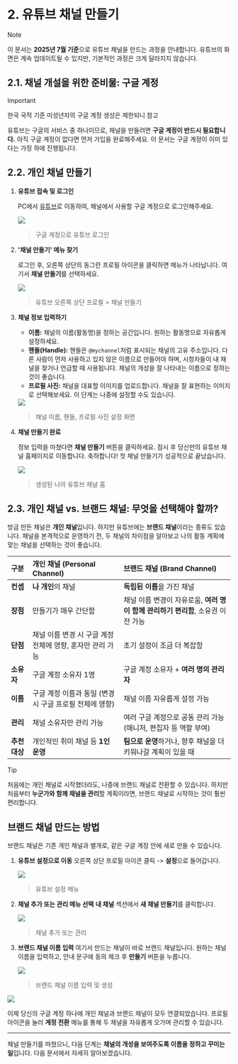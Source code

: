 # 2. 유튜브 채널 만들기

> [!NOTE]
> 이 문서는 **2025년 7월 기준**으로 유튜브 채널을 만드는 과정을 안내합니다. 유튜브의 화면은 계속 업데이트될 수 있지만, 기본적인 과정은 크게 달라지지 않습니다.

## 2.1. 채널 개설을 위한 준비물: 구글 계정

> [!IMPORTANT]
> 한국 국적 기준 미성년자의 구글 계정 생성은 제한되니 참고

유튜브는 구글의 서비스 중 하나이므로, 채널을 만들려면 **구글 계정이 반드시 필요합니다.** 아직 구글 계정이 없다면 먼저 가입을 완료해주세요. 이 문서는 구글 계정이 이미 있다는 가정 하에 진행됩니다.

## 2.2. 개인 채널 만들기

1.  **유튜브 접속 및 로그인**

    PC에서 [유튜브](https://www.youtube.com)로 이동하여, 채널에서 사용할 구글 계정으로 로그인해주세요.

    <img src="src/02/login.png" />

    > 구글 계정으로 유튜브 로그인

2.  **'채널 만들기' 메뉴 찾기**

    로그인 후, 오른쪽 상단의 동그란 프로필 아이콘을 클릭하면 메뉴가 나타납니다. 여기서 **채널 만들기**를 선택하세요.

    <img src="src/02/new_channel.png" />

    > 유튜브 오른쪽 상단 프로필 > 채널 만들기

3.  **채널 정보 입력하기**

    - **이름:** 채널의 이름(활동명)을 정하는 공간입니다. 원하는 활동명으로 자유롭게 설정하세요.
    - **핸들(Handle):** 핸들은 `@mychannel`처럼 표시되는 채널의 고유 주소입니다. 다른 사람이 먼저 사용하고 있지 않은 이름으로 만들어야 하며, 시청자들이 내 채널을 찾거나 언급할 때 사용됩니다. 채널의 개성을 잘 나타내는 이름으로 정하는 것이 좋습니다.
    - **프로필 사진:** 채널을 대표할 이미지를 업로드합니다. 채널을 잘 표현하는 이미지로 선택해보세요. 이 단계는 나중에 설정할 수도 있습니다.

    <img src="src/02/new_channel_info.png" />

    > 채널 이름, 핸들, 프로필 사진 설정 화면

4.  **채널 만들기 완료**

    정보 입력을 마쳤다면 **채널 만들기** 버튼을 클릭하세요. 잠시 후 당신만의 유튜브 채널 홈페이지로 이동합니다. 축하합니다! 첫 채널 만들기가 성공적으로 끝났습니다.

    <img src="src/02/home.png" />

    > 생성된 나의 유튜브 채널 홈

## 2.3. 개인 채널 vs. 브랜드 채널: 무엇을 선택해야 할까?

방금 만든 채널은 **개인 채널**입니다. 하지만 유튜브에는 **브랜드 채널**이라는 종류도 있습니다. 채널을 본격적으로 운영하기 전, 두 채널의 차이점을 알아보고 나의 활동 계획에 맞는 채널을 선택하는 것이 좋습니다.

| 구분          | 개인 채널 (Personal Channel)                              | 브랜드 채널 (Brand Channel)                                                     |
| :------------ | :-------------------------------------------------------- | :------------------------------------------------------------------------------ |
| **컨셉**      | **나 개인**의 채널                                        | **독립된 이름**을 가진 채널                                                     |
| **장점**      | 만들기가 매우 간단함                                      | 채널 이름 변경이 자유로움, **여러 명이 함께 관리하기 편리함**, 소유권 이전 가능 |
| **단점**      | 채널 이름 변경 시 구글 계정 전체에 영향, 혼자만 관리 가능 | 초기 설정이 조금 더 복잡함                                                      |
| **소유자**    | 구글 계정 소유자 1명                                      | 구글 계정 소유자 + **여러 명의 관리자**                                         |
| **이름**      | 구글 계정 이름과 동일 (변경 시 구글 프로필 전체에 영향)   | 채널 이름 자유롭게 설정 가능                                                    |
| **관리**      | 채널 소유자만 관리 가능                                   | 여러 구글 계정으로 공동 관리 가능 (매니저, 편집자 등 역할 부여)                 |
| **추천 대상** | 개인적인 취미 채널 등 **1인 운영**                        | **팀으로 운영**하거나, 향후 채널을 더 키워나갈 계획이 있을 때                   |

> [!TIP]
> 처음에는 개인 채널로 시작했더라도, 나중에 브랜드 채널로 전환할 수 있습니다. 하지만 처음부터 **누군가와 함께 채널을 관리**할 계획이라면, 브랜드 채널로 시작하는 것이 훨씬 편리합니다.

## 브랜드 채널 만드는 방법

브랜드 채널은 기존 개인 채널과 별개로, 같은 구글 계정 안에 새로 만들 수 있습니다.

1.  **유튜브 설정으로 이동**
    오른쪽 상단 프로필 아이콘 클릭 -> **설정**으로 들어갑니다.

    <img src="src/02/setting.png" />

    > 유튜브 설정 메뉴

2.  **채널 추가 또는 관리 메뉴 선택**
    **내 채널** 섹션에서 **새 채널 만들기**를 클릭합니다.

    <img src="src/02/channel_section.png" />

    > 채널 추가 또는 관리

3.  **브랜드 채널 이름 입력**
    여기서 만드는 채널이 바로 브랜드 채널입니다. 원하는 채널 이름을 입력하고, 안내 문구에 동의 체크 후 **만들기** 버튼을 누릅니다.

    <img src="src/02/new_brand_channel.png" />

    > 브랜드 채널 이름 입력 및 생성

<img src="src/02/channel_select.png" width="fit-content" />

이제 당신의 구글 계정 하나에 개인 채널과 브랜드 채널이 모두 연결되었습니다. 프로필 아이콘을 눌러 **계정 전환** 메뉴를 통해 두 채널을 자유롭게 오가며 관리할 수 있습니다.

---

채널 만들기를 마쳤으니, 다음 단계는 **채널의 개성을 보여주도록 이름을 정하고 꾸미는 일**입니다. 다음 문서에서 자세히 알아보겠습니다.
